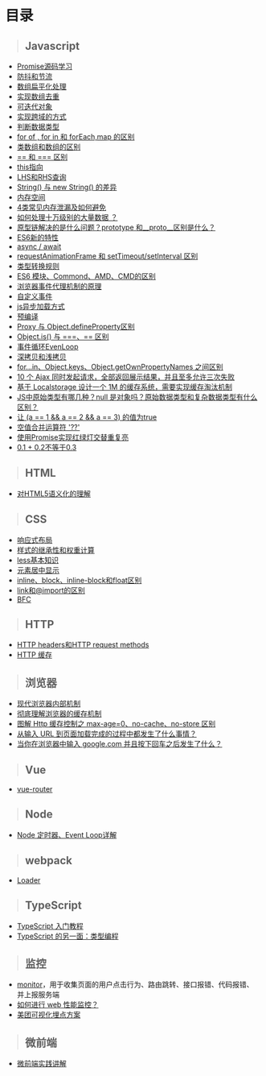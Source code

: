 # 目录


> ## Javascript

- [Promise源码学习](../../issues/1)
- [防抖和节流](../../issues/2)
- [数组扁平化处理](../../issues/3)
- [实现数组去重](../../issues/4)
- [可迭代对象](../../issues/5)
- [实现跨域的方式](../../issues/6)
- [判断数据类型](../../issues/8)
- [for of , for in 和 forEach,map 的区别](../../issues/9)
- [类数组和数组的区别](../../issues/10)
- [== 和 === 区别](../../issues/11)
- [this指向](../../issues/12)
- [LHS和RHS查询](../../issues/13)
- [String() 与 new String() 的差异](../../issues/14)
- [内存空间](../../issues/15)
- [4类常见内存泄漏及如何避免](../../issues/16)
- [如何处理十万级别的大量数据 ？](../../issues/18)
- [原型链解决的是什么问题？prototype 和__proto__区别是什么？](../../issues/19)
- [ES6新的特性](../../issues/20)
- [async / await](../../issues/21)
- [requestAnimationFrame 和 setTimeout/setInterval 区别](../../issues/22)
- [类型转换规则](../../issues/23)
- [ES6 模块、Commond、AMD、CMD的区别](../../issues/24)
- [浏览器事件代理机制的原理](../../issues/25)
- [自定义事件](../../issues/26)
- [js异步加载方式](../../issues/27)
- [预编译](../../issues/28)
- [Proxy 与 Object.defineProperty区别](../../issues/29)
- [Object.is() 与 ===、== 区别](../../issues/30)
- [事件循环EvenLoop](../../issues/31)
- [深拷贝和浅拷贝](../../issues/39)
- [for...in、Object.keys、Object.getOwnPropertyNames 之间区别](../../issues/40)
- [10 个 Ajax 同时发起请求，全部返回展示结果，并且至多允许三次失败](../../issues/41)
- [基于 Localstorage 设计一个 1M 的缓存系统，需要实现缓存淘汰机制](../../issues/42)
- [JS中原始类型有哪几种？null 是对象吗？原始数据类型和复杂数据类型有什么区别？](../../issues/43)
- [让 (a == 1 && a == 2 && a == 3) 的值为true](../../issues/45)
- [空值合并运算符 '??'](https://zh.javascript.info/nullish-coalescing-operator)
- [使用Promise实现红绿灯交替重复亮](../../issues/46)
- [0.1 + 0.2不等于0.3](../../issues/17)

> ## HTML
- [对HTML5语义化的理解](../../issues/44)

> ## CSS
- [响应式布局](../../issues/32)
- [样式的继承性和权重计算](../../issues/33)
- [less基本知识](../../issues/34) 
- [元素居中显示](../../issues/36) 
- [inline、block、inline-block和float区别](../../issues/37) 
- [link和@import的区别](../../issues/48) 
- [BFC](../../issues/47)

> ## HTTP
- [HTTP headers和HTTP request methods](../../issues/7)
- [HTTP 缓存](https://developer.mozilla.org/zh-CN/docs/Web/HTTP/Caching)

> ## 浏览器
- [现代浏览器内部机制](https://cloud.tencent.com/developer/article/1806716)
- [彻底理解浏览器的缓存机制](https://juejin.cn/post/6844903593275817998)
- [图解 Http 缓存控制之 max-age=0、no-cache、no-store 区别](https://zhuanlan.zhihu.com/p/55623075)
- [从输入 URL 到页面加载完成的过程中都发生了什么事情？](https://fex.baidu.com/blog/2014/05/what-happen/)
- [当你在浏览器中输入 google.com 并且按下回车之后发生了什么？](https://github.com/skyline75489/what-happens-when-zh_CN)

> ## Vue
- [vue-router](../../issues/38)

> ## Node
- [Node 定时器、Event Loop详解](http://www.ruanyifeng.com/blog/2018/02/node-event-loop.html)

> ## webpack
- [Loader](../../issues/35)

> ## TypeScript
- [TypeScript 入门教程](https://ts.xcatliu.com/)
- [TypeScript 的另一面：类型编程](https://juejin.cn/post/6989796543880495135)

> ## 监控
- [monitor](https://github.com/clouDr-f2e/monitor)，用于收集页面的用户点击行为、路由跳转、接口报错、代码报错、并上报服务端
- [如何进行 web 性能监控？](http://www.alloyteam.com/2020/01/14184/#prettyPhoto)
- [美团可视化埋点方案](https://tech.meituan.com/2019/08/15/mtflexbox-automation-buried-point-exploration.html)

> ## 微前端
- [微前端实践讲解](https://juejin.cn/post/6844903943873675271)
